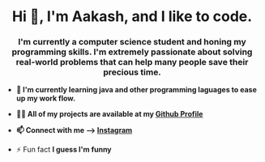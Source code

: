 <h1 align="center">Hi 👋, I'm Aakash, and I like to code.</h1>
<h3 align="center">I'm currently a computer science student and honing my programming skills. I'm extremely passionate about solving real-world problems that can help many people save their precious time.</h3>

- **🌱 I'm currently learning java and other programming laguages to ease up my work flow.**

- **👨‍💻 All of my projects are available at my [Github Profile](github.com/tripsterxx)**

- **📫 Connect with me --> [Instagram](instagram.com/rawatasho4)**

- ⚡ Fun fact **I guess I'm funny**
